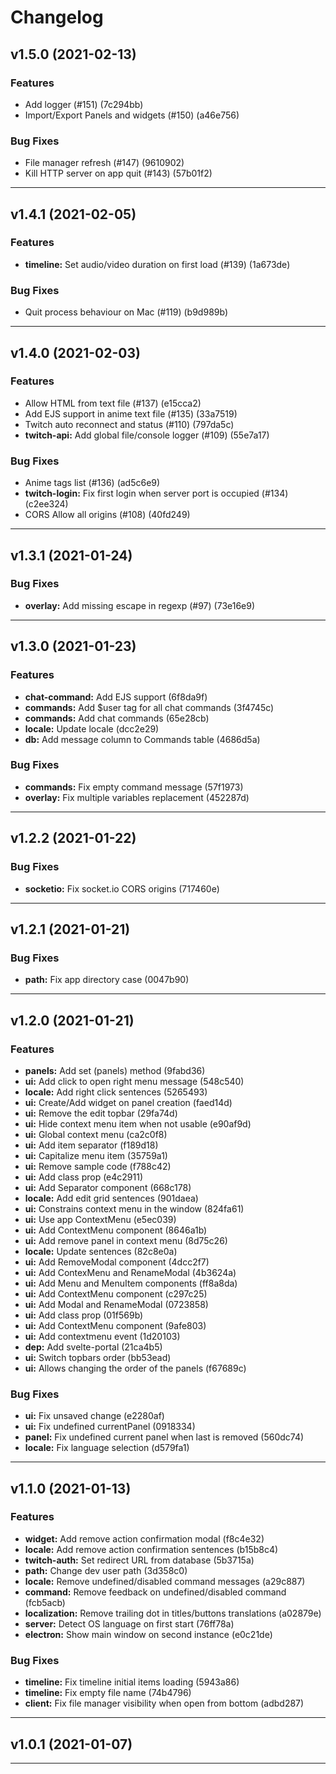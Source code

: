 # Changelog

## v1.5.0 (2021-02-13)

### Features

- Add logger (#151) (7c294bb)
- Import/Export Panels and widgets (#150) (a46e756)

### Bug Fixes

- File manager refresh (#147) (9610902)
- Kill HTTP server on app quit (#143) (57b01f2)

---

## v1.4.1 (2021-02-05)

### Features

- **timeline:** Set audio/video duration on first load (#139) (1a673de)

### Bug Fixes

- Quit process behaviour on Mac (#119) (b9d989b)

---

## v1.4.0 (2021-02-03)

### Features

- Allow HTML from text file (#137) (e15cca2)
- Add EJS support in anime text file (#135) (33a7519)
- Twitch auto reconnect and status (#110) (797da5c)
- **twitch-api:** Add global file/console logger (#109) (55e7a17)

### Bug Fixes

- Anime tags list (#136) (ad5c6e9)
- **twitch-login:** Fix first login when server port is occupied (#134) (c2ee324)
- CORS Allow all origins (#108) (40fd249)

---

## v1.3.1 (2021-01-24)

### Bug Fixes

- **overlay:** Add missing escape in regexp (#97) (73e16e9)

---

## v1.3.0 (2021-01-23)

### Features

- **chat-command:** Add EJS support (6f8da9f)
- **commands:** Add $user tag for all chat commands (3f4745c)
- **commands:** Add chat commands (65e28cb)
- **locale:** Update locale (dcc2e29)
- **db:** Add message column to Commands table (4686d5a)

### Bug Fixes

- **commands:** Fix empty command message (57f1973)
- **overlay:** Fix multiple variables replacement (452287d)

---

## v1.2.2 (2021-01-22)

### Bug Fixes

- **socketio:** Fix socket.io CORS origins (717460e)

---

## v1.2.1 (2021-01-21)

### Bug Fixes

- **path:** Fix app directory case (0047b90)

---

## v1.2.0 (2021-01-21)

### Features

- **panels:** Add set (panels) method (9fabd36)
- **ui:** Add click to open right menu message (548c540)
- **locale:** Add right click sentences (5265493)
- **ui:** Create/Add widget on panel creation (faed14d)
- **ui:** Remove the edit topbar (29fa74d)
- **ui:** Hide context menu item when not usable (e90af9d)
- **ui:** Global context menu (ca2c0f8)
- **ui:** Add item separator (f189d18)
- **ui:** Capitalize menu item (35759a1)
- **ui:** Remove sample code (f788c42)
- **ui:** Add class prop (e4c2911)
- **ui:** Add Separator component (668c178)
- **locale:** Add edit grid sentences (901daea)
- **ui:** Constrains context menu in the window (824fa61)
- **ui:** Use app ContextMenu (e5ec039)
- **ui:** Add ContextMenu component (8646a1b)
- **ui:** Add remove panel in context menu (8d75c26)
- **locale:** Update sentences (82c8e0a)
- **ui:** Add RemoveModal component (4dcc2f7)
- **ui:** Add ContexMenu and RenameModal (4b3624a)
- **ui:** Add Menu and MenuItem components (ff8a8da)
- **ui:** Add ContextMenu component (c297c25)
- **ui:** Add Modal and RenameModal (0723858)
- **ui:** Add class prop (01f569b)
- **ui:** Add ContextMenu component (9afe803)
- **ui:** Add contextmenu event (1d20103)
- **dep:** Add svelte-portal (21ca4b5)
- **ui:** Switch topbars order (bb53ead)
- **ui:** Allows changing the order of the panels (f67689c)

### Bug Fixes

- **ui:** Fix unsaved change (e2280af)
- **ui:** Fix undefined currentPanel (0918334)
- **panel:** Fix undefined current panel when last is removed (560dc74)
- **locale:** Fix language selection (d579fa1)

---

## v1.1.0 (2021-01-13)

### Features

- **widget:** Add remove action confirmation modal (f8c4e32)
- **locale:** Add remove action confirmation sentences (b15b8c4)
- **twitch-auth:** Set redirect URL from database (5b3715a)
- **path:** Change dev user path (3d358c0)
- **locale:** Remove undefined/disabled command messages (a29c887)
- **command:** Remove feedback on undefined/disabled command (fcb5acb)
- **localization:** Remove trailing dot in titles/buttons translations (a02879e)
- **server:** Detect OS language on first start (76ff78a)
- **electron:** Show main window on second instance (e0c21de)

### Bug Fixes

- **timeline:** Fix timeline initial items loading (5943a86)
- **timeline:** Fix empty file name (74b4796)
- **client:** Fix file manager visibility when open from bottom (adbd287)

---

## v1.0.1 (2021-01-07)

---

